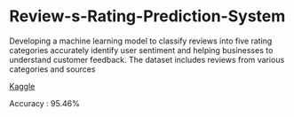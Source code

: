 # Review-s-Rating-Prediction-System


Developing a machine learning model to classify reviews into five rating categories accurately identify user sentiment and helping businesses to understand customer feedback. The dataset includes reviews from various categories and sources

[Kaggle](https://kaggle.com/competitions/kaggle-wars-eclipse)

Accuracy : 95.46%
